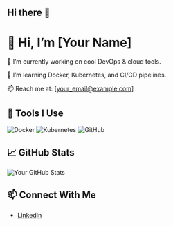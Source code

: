 ## Hi there 👋

<!--
**brijjadon/brijjadon** is a ✨ _special_ ✨ repository because its `README.md` (this file) appears on your GitHub profile.

Here are some ideas to get you started:

- 🔭 I’m currently working on ...
- 🌱 I’m currently learning ...
- 👯 I’m looking to collaborate on ...
- 🤔 I’m looking for help with ...
- 💬 Ask me about ...
- 📫 How to reach me: ...
- 😄 Pronouns: ...
- ⚡ Fun fact: ...
-->
# 👋 Hi, I’m [Your Name]

🔧 I’m currently working on cool DevOps & cloud tools.

🌱 I’m learning Docker, Kubernetes, and CI/CD pipelines.

📫 Reach me at: [your_email@example.com]

## 🚀 Tools I Use

![Docker](https://img.shields.io/badge/-Docker-2496ED?logo=docker&logoColor=white)
![Kubernetes](https://img.shields.io/badge/-Kubernetes-326CE5?logo=kubernetes&logoColor=white)
![GitHub](https://img.shields.io/badge/-GitHub-181717?logo=github&logoColor=white)

## 📈 GitHub Stats

![Your GitHub Stats](https://github-readme-stats.vercel.app/api?username=yourusername&show_icons=true)

## 📫 Connect With Me

- [LinkedIn](https://linkedin.com/in/yourprofile)
